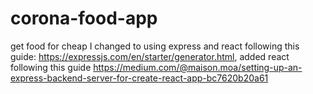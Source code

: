# corona-food-app
get food for cheap
I changed to using express and react following this guide: https://expressjs.com/en/starter/generator.html, added react following this guide https://medium.com/@maison.moa/setting-up-an-express-backend-server-for-create-react-app-bc7620b20a61
